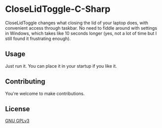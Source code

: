 # CloseLidToggle-C-Sharp

CloseLidToggle changes what closing the lid of your laptop does, with convenient access through taskbar. No need to fiddle around with settings in Windows, which takes like 10 seconds longer (yes, not a lot of time but I still found it frustrating enough).

## Usage

Just run it. You can place it in your startup if you like it.

## Contributing
You're welcome to make contributions.

## License
[GNU GPLv3](https://choosealicense.com/licenses/gpl-3.0/)
